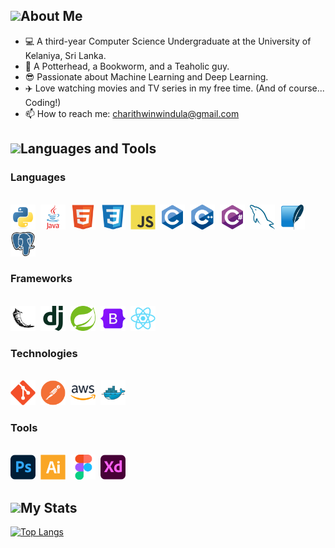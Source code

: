 

<h2><img src="https://media.giphy.com/media/jQDGQlcdmuyWbVpomT/giphy.gif" width="30px"/>About Me</h2>

- :computer: A third-year Computer Science Undergraduate at the University of Kelaniya, Sri Lanka.
- :seedling: A Potterhead, a Bookworm, and a Teaholic guy.
- :sunglasses: Passionate about Machine Learning and Deep Learning.
- :airplane: Love watching movies and TV series in my free time. (And of course... Coding!)
- :mailbox: How to reach me: charithwinwindula@gmail.com

<h2><img src="https://media.giphy.com/media/jQDGQlcdmuyWbVpomT/giphy.gif" width="30px"/>Languages and Tools</h2>

<div>
  <h3>Languages</h3><br>
  <img src="https://github.com/devicons/devicon/blob/master/icons/python/python-original.svg" title="Python" alt="Python" width="40" height="40" padding="10"/>&nbsp;
  <img src="https://github.com/devicons/devicon/blob/master/icons/java/java-original-wordmark.svg" title="Java" alt="Java" width="40" height="40" padding="10"/>&nbsp;
  <img src="https://github.com/devicons/devicon/blob/master/icons/html5/html5-original.svg" title="HTML5" alt="HTML" width="40" height="40" padding="10"/>&nbsp;
  <img src="https://github.com/devicons/devicon/blob/master/icons/css3/css3-original.svg"  title="CSS3" alt="CSS" width="40" height="40" padding="10"/>&nbsp;
  <img src="https://github.com/devicons/devicon/blob/master/icons/javascript/javascript-original.svg" title="JavaScript" alt="JavaScript" width="40" height="40" padding="10"/>&nbsp;
  <img src="https://github.com/devicons/devicon/blob/master/icons/c/c-original.svg" title="C" alt="C" width="40" height="40" padding="10"/>&nbsp;
  <img src="https://github.com/devicons/devicon/blob/master/icons/cplusplus/cplusplus-original.svg" title="C++" alt="C++" width="40" height="40" padding="10"/>&nbsp;
  <img src="https://github.com/devicons/devicon/blob/master/icons/csharp/csharp-original.svg" title="C#" alt="C#" width="40" height="40" padding="10"/>&nbsp;
  <img src="https://github.com/devicons/devicon/blob/master/icons/mysql/mysql-original.svg" title="MYSql" alt="MYSql" width="40" height="40" padding="10"/>&nbsp;
  <img src="https://github.com/devicons/devicon/blob/master/icons/sqlite/sqlite-original.svg" title="SQlite" **alt="SQlite" width="40" height="40" padding="10"/>&nbsp;
  <img src="https://github.com/devicons/devicon/blob/master/icons/postgresql/postgresql-original.svg" title="PostgreSQL"  alt="PostgreSQL" width="40" height="40" padding="10"/>&nbsp;
</div>
<div>
  <h3>Frameworks</h3><br>
  <img src="https://github.com/devicons/devicon/blob/master/icons/flask/flask-original.svg" title="Flask" alt="Flask" width="40" height="40" padding="10"/>&nbsp;
  <img src="https://github.com/devicons/devicon/blob/master/icons/django/django-plain.svg" title="Django" alt="Django" width="40" height="40" padding="10"/>&nbsp;
  <img src="https://github.com/devicons/devicon/blob/master/icons/spring/spring-original.svg" title="Spring" alt="Spring" width="40" height="40" padding="10"/>&nbsp;
  <img src="https://github.com/devicons/devicon/blob/master/icons/bootstrap/bootstrap-original.svg" title="Bootstrap" alt="Bootstrap" width="40" height="40" padding="10"/>&nbsp;
  <img src="https://github.com/devicons/devicon/blob/master/icons/react/react-original.svg" title="React" **alt="React" width="40" height="40" padding="10"/>&nbsp;
</div>
<div>
  <h3>Technologies</h3><br>
  <img src="https://github.com/devicons/devicon/blob/master/icons/git/git-original.svg" title="Git" **alt="Git" width="40" height="40" padding="10"/>&nbsp;
  <img src="https://github.com/devicons/devicon/blob/master/icons/postman/postman-original.svg" title="Postman" **alt="Postman" width="40" height="40" padding="10"/>&nbsp;
  <img src="https://github.com/devicons/devicon/blob/master/icons/amazonwebservices/amazonwebservices-original-wordmark.svg" title="AWS" **alt="AWS" width="40" height="40" padding="10"/>&nbsp;
  <img src="https://github.com/devicons/devicon/blob/master/icons/docker/docker-original.svg" title="Docker" **alt="Docker" width="40" height="40" padding="10"/>&nbsp;
</div>
<div>
  <h3>Tools</h3><br>
  <img src="https://github.com/devicons/devicon/blob/master/icons/photoshop/photoshop-original.svg" title="photoshop" **alt="photoshop" width="40" height="40" padding="10"/>&nbsp;
  <img src="https://github.com/devicons/devicon/blob/master/icons/illustrator/illustrator-plain.svg" title="illustrator" **alt="illustrator" width="40" height="40" padding="10"/>&nbsp;
  <img src="https://github.com/devicons/devicon/blob/master/icons/figma/figma-original.svg" title="figma" **alt="figma" width="40" height="40" padding="10"/>&nbsp;
  <img src="https://github.com/devicons/devicon/blob/master/icons/xd/xd-original.svg" title="xd" **alt="xd" width="40" height="40" padding="10"/>&nbsp;
</div>

<h2><img src="https://media.giphy.com/media/jQDGQlcdmuyWbVpomT/giphy.gif" width="30px"/>My Stats</h2>
  
  [![Top Langs](https://github-readme-stats-sigma-five.vercel.app/api/top-langs/?username=windulad&layout=compact&theme=tokyonight&hide_border=true)](https://github.com/anuraghazra/github-readme-stats)
  
<!---
winduladissanayake/winduladissanayake is a ✨ special ✨ repository because its `README.md` (this file) appears on your GitHub profile.
You can click the Preview link to take a look at your changes.
--->

